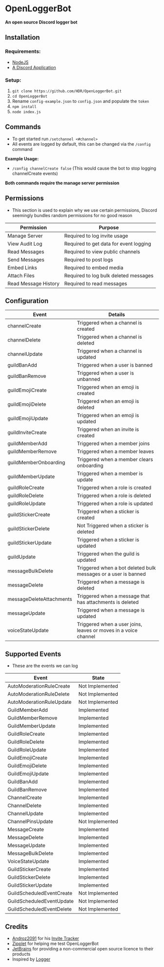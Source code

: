 # OpenLoggerBot
**An open source Discord logger bot**

## Installation
### Requirements:
- [NodeJS](https://nodejs.org)
- [A Discord Application](https://discord.com/developers/applications)

### Setup:
1. `git clone https://github.com/HDR/OpenLoggerBot.git`
2. `cd OpenLoggerBot`
2. Rename `config-example.json` to `config.json` and populate the `token`
3. `npm install`
4. `node index.js`


## Commands
- To get started run `/setchannel <#channel>`
- All events are logged by default, this can be changed via the `/config` command 

**Example Usage:**
- `/config channelCreate false` (This would cause the bot to stop logging channelCreate events)

**Both commands require the manage server permission**

## Permissions
* This section is used to explain why we use certain permissions, Discord seemingly bundles random permissions for no good reason

| Permission           | Purpose                                |
|----------------------|----------------------------------------|
| Manage Server        | Required to log invite usage           |
| View Audit Log       | Required to get data for event logging |
| Read Messages        | Required to view public channels       |
| Send Messages        | Required to post logs                  |
| Embed Links          | Required to embed media                |
| Attach Files         | Required to log bulk deleted messages  |
| Read Message History | Required to read messages              |

## Configuration
<center>

  | Event | Details                                                         |
  |---------------------|-----------------------------------------------------------------|
  | channelCreate       | Triggered when a channel is created                             |
  | channelDelete       | Triggered when a channel is deleted                             |
  | channelUpdate       | Triggered when a channel is updated                             |
  | guildBanAdd         | Triggered when a user is banned                                 |
  | guildBanRemove      | Triggered when a user is unbanned                               |
  | guildEmojiCreate    | Triggered when an emoji is created                              |
  | guildEmojiDelete    | Triggered when an emoji is deleted                              |
  | guildEmojiUpdate    | Triggered when an emoji is updated                              |
  | guildInviteCreate   | Triggered when an invite is created                             |
  | guildMemberAdd      | Triggered when a member joins                                   |
  | guildMemberRemove   | Triggered when a member leaves                                  |
  | guildMemberOnboarding | Triggered when a member clears onboarding                       |
  | guildMemberUpdate   | Triggered when a member is update                               |
  | guildRoleCreate     | Triggered when a role is created                                |
  | guildRoleDelete     | Triggered when a role is deleted                                |
  | guildRoleUpdate     | Triggered when a role is updated                                |
  | guildStickerCreate  | Triggered when a sticker is created                             |
  | guildStickerDelete  | Not Triggered when a sticker is deleted                         |
  | guildStickerUpdate  | Triggered when a sticker is updated                             |
  | guildUpdate         | Triggered when the guild is updated                             |
  | messageBulkDelete   | Triggered when a bot deleted bulk messages or a user is banned  |
  | messageDelete       | Triggered when a message is deleted                             |
  | messageDeleteAttachments | Triggered when a message that has attachments is deleted        |
  | messageUpdate       | Triggered when a message is updated                             |
  | voiceStateUpdate    | Triggered when a  user joins, leaves or moves in a voice channel |
</center>

## Supported Events
* These are the events we can log

| Event                     | State           |
|---------------------------|-----------------|
| AutoModerationRuleCreate  | Not Implemented |
| AutoModerationRuleDelete  | Not Implemented |
| AutoModerationRuleUpdate  | Not Implemented |
| GuildMemberAdd            | Implemented     |
| GuildMemberRemove         | Implemented     |
| GuildMemberUpdate         | Implemented     |
| GuildRoleCreate           | Implemented     |
| GuildRoleDelete           | Implemented     |
| GuildRoleUpdate           | Implemented     |
| GuildEmojiCreate          | Implemented     |
| GuildEmojiDelete          | Implemented     |
| GuildEmojiUpdate          | Implemented     |
| GuildBanAdd               | Implemented     |
| GuildBanRemove            | Implemented     |
| ChannelCreate             | Implemented     |
| ChannelDelete             | Implemented     |
| ChannelUpdate             | Implemented     |
| ChannelPinsUpdate         | Not Implemented |
| MessageCreate             | Implemented     |
| MessageDelete             | Implemented     |
| MessageUpdate             | Implemented     |
| MessageBulkDelete         | Implemented     |
| VoiceStateUpdate          | Implemented     |
| GuildStickerCreate        | Implemented     |
| GuildStickerDelete        | Implemented     |
| GuildStickerUpdate        | Implemented     |
| GuildScheduledEventCreate | Not Implemented |
| GuildScheduledEventUpdate | Not Implemented |
| GuildScheduledEventDelete | Not Implemented |

## Credits

- [Androz2091](https://github.com/Androz2091/) for his [Invite Tracker](https://github.com/Androz2091/discord-invites-tracker)
- [Zipplet](https://github.com/zipplet) for helping me test OpenLoggerBot
- [JetBrains](https://www.jetbrains.com/?from=DMG-Bot) for providing a non-commercial open source licence to their products
- Inspired by [Logger](https://logger.bot/)

